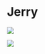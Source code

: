 # Jerry

![](https://github-readme-stats.vercel.app/api/top-langs/?username=jerryjhird&theme=github_dark&hide_border=false&include_all_commits=true&count_private=true&layout=compact)

![](https://github-readme-stats.vercel.app/api?username=jerryjhird&show_icons=true&theme=github_dark)
